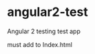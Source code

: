 # angular2-test
Angular 2 testing
test app



must add to Index.html
   <script src="node_modules/angular2/bundles/http.dev.js"></script>
